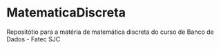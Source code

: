 # MatematicaDiscreta
Repositótio para a matéria de matemática discreta do curso de Banco de Dados - Fatec SJC
